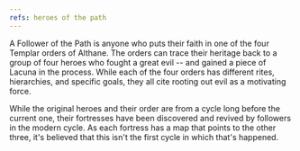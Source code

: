 ```yaml
---
refs: heroes of the path
---
```


A Follower of the Path is anyone who puts their faith in one of the four Templar orders of Althane. The orders can trace their heritage back to a group of four heroes who fought a great evil -- and gained a piece of Lacuna in the process. While each of the four orders has different rites, hierarchies, and specific goals, they all cite rooting out evil as a motivating force.

While the original heroes and their order are from a cycle long before the current one, their fortresses have been discovered and revived by followers in the modern cycle. As each fortress has a map that points to the other three, it's believed that this isn't the first cycle in which that's happened.
